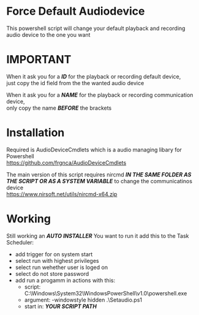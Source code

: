 # Force Default Audiodevice
This powershell script will change your default playback and recording audio device to the one you want

# IMPORTANT
When it ask you for a ***ID*** for the playback or recording default device,  
just copy the id field from the the wanted audio device

When it ask you for a ***NAME*** for the playback or recording communication device,  
only copy the name ***BEFORE*** the brackets

# Installation
Required is AudioDeviceCmdlets which is a audio managing libary for Powershell  
https://github.com/frgnca/AudioDeviceCmdlets

The main version of this script requires nircmd ***IN THE SAME FOLDER AS THE SCRIPT OR AS A SYSTEM VARIABLE*** to change the communicatinos device  
https://www.nirsoft.net/utils/nircmd-x64.zip

# Working
Still working an ***AUTO INSTALLER*** 
You want to run it add this to the Task Scheduler:   
- add trigger for on system start  
- select run with highest privileges 
- select run wehether user is loged on
- select do not store password
- add run a progamm in actions with this:  
  - script: C:\Windows\System32\WindowsPowerShell\v1.0\powershell.exe  
  - argument: -windowstyle hidden .\Setaudio.ps1   
  - start in: ***YOUR SCRIPT PATH***   
